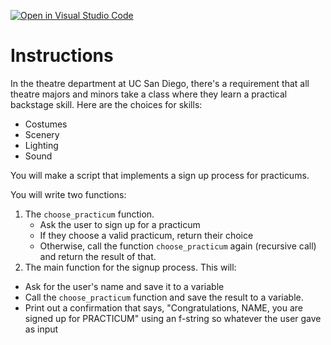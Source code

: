[![Open in Visual Studio Code](https://classroom.github.com/assets/open-in-vscode-2e0aaae1b6195c2367325f4f02e2d04e9abb55f0b24a779b69b11b9e10269abc.svg)](https://classroom.github.com/online_ide?assignment_repo_id=17198816&assignment_repo_type=AssignmentRepo)
# Instructions  

In the theatre department at UC San Diego, there's a requirement that all theatre majors and minors take a class where they learn a practical backstage skill. Here are the choices for skills:

* Costumes
* Scenery
* Lighting
* Sound

You will make a script that implements a sign up process for practicums.

You will write two functions:

1. The `choose_practicum` function.
   * Ask the user to sign up for a practicum
   * If they choose a valid practicum, return their choice
   * Otherwise, call the function `choose_practicum` again (recursive call) and return the result of that.
2. The main function for the signup process. This will:
  * Ask for the user's name and save it to a variable
  * Call the `choose_practicum` function and save the result to a variable.
  * Print out a confirmation that says, "Congratulations, NAME, you are signed up for PRACTICUM" using an f-string so whatever the user gave as input